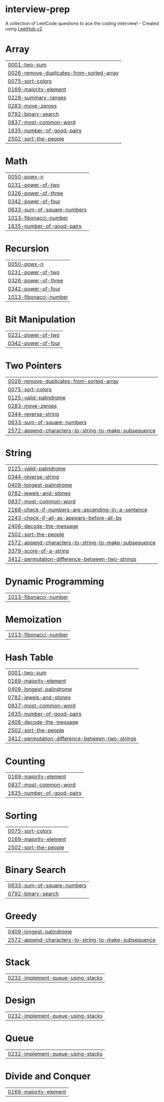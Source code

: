 # interview-prep
A collection of LeetCode questions to ace the coding interview! - Created using [LeetHub v2](https://github.com/arunbhardwaj/LeetHub-2.0)


# Array
|  |
| ------- |
| [0001-two-sum](https://github.com/aiman-mumtaz/interview-prep/tree/master/0001-two-sum) |
| [0026-remove-duplicates-from-sorted-array](https://github.com/aiman-mumtaz/interview-prep/tree/master/0026-remove-duplicates-from-sorted-array) |
| [0075-sort-colors](https://github.com/aiman-mumtaz/interview-prep/tree/master/0075-sort-colors) |
| [0169-majority-element](https://github.com/aiman-mumtaz/interview-prep/tree/master/0169-majority-element) |
| [0228-summary-ranges](https://github.com/aiman-mumtaz/interview-prep/tree/master/0228-summary-ranges) |
| [0283-move-zeroes](https://github.com/aiman-mumtaz/interview-prep/tree/master/0283-move-zeroes) |
| [0792-binary-search](https://github.com/aiman-mumtaz/interview-prep/tree/master/0792-binary-search) |
| [0837-most-common-word](https://github.com/aiman-mumtaz/interview-prep/tree/master/0837-most-common-word) |
| [1635-number-of-good-pairs](https://github.com/aiman-mumtaz/interview-prep/tree/master/1635-number-of-good-pairs) |
| [2502-sort-the-people](https://github.com/aiman-mumtaz/interview-prep/tree/master/2502-sort-the-people) |
# Math
|  |
| ------- |
| [0050-powx-n](https://github.com/aiman-mumtaz/interview-prep/tree/master/0050-powx-n) |
| [0231-power-of-two](https://github.com/aiman-mumtaz/interview-prep/tree/master/0231-power-of-two) |
| [0326-power-of-three](https://github.com/aiman-mumtaz/interview-prep/tree/master/0326-power-of-three) |
| [0342-power-of-four](https://github.com/aiman-mumtaz/interview-prep/tree/master/0342-power-of-four) |
| [0633-sum-of-square-numbers](https://github.com/aiman-mumtaz/interview-prep/tree/master/0633-sum-of-square-numbers) |
| [1013-fibonacci-number](https://github.com/aiman-mumtaz/interview-prep/tree/master/1013-fibonacci-number) |
| [1635-number-of-good-pairs](https://github.com/aiman-mumtaz/interview-prep/tree/master/1635-number-of-good-pairs) |
# Recursion
|  |
| ------- |
| [0050-powx-n](https://github.com/aiman-mumtaz/interview-prep/tree/master/0050-powx-n) |
| [0231-power-of-two](https://github.com/aiman-mumtaz/interview-prep/tree/master/0231-power-of-two) |
| [0326-power-of-three](https://github.com/aiman-mumtaz/interview-prep/tree/master/0326-power-of-three) |
| [0342-power-of-four](https://github.com/aiman-mumtaz/interview-prep/tree/master/0342-power-of-four) |
| [1013-fibonacci-number](https://github.com/aiman-mumtaz/interview-prep/tree/master/1013-fibonacci-number) |
# Bit Manipulation
|  |
| ------- |
| [0231-power-of-two](https://github.com/aiman-mumtaz/interview-prep/tree/master/0231-power-of-two) |
| [0342-power-of-four](https://github.com/aiman-mumtaz/interview-prep/tree/master/0342-power-of-four) |
# Two Pointers
|  |
| ------- |
| [0026-remove-duplicates-from-sorted-array](https://github.com/aiman-mumtaz/interview-prep/tree/master/0026-remove-duplicates-from-sorted-array) |
| [0075-sort-colors](https://github.com/aiman-mumtaz/interview-prep/tree/master/0075-sort-colors) |
| [0125-valid-palindrome](https://github.com/aiman-mumtaz/interview-prep/tree/master/0125-valid-palindrome) |
| [0283-move-zeroes](https://github.com/aiman-mumtaz/interview-prep/tree/master/0283-move-zeroes) |
| [0344-reverse-string](https://github.com/aiman-mumtaz/interview-prep/tree/master/0344-reverse-string) |
| [0633-sum-of-square-numbers](https://github.com/aiman-mumtaz/interview-prep/tree/master/0633-sum-of-square-numbers) |
| [2572-append-characters-to-string-to-make-subsequence](https://github.com/aiman-mumtaz/interview-prep/tree/master/2572-append-characters-to-string-to-make-subsequence) |
# String
|  |
| ------- |
| [0125-valid-palindrome](https://github.com/aiman-mumtaz/interview-prep/tree/master/0125-valid-palindrome) |
| [0344-reverse-string](https://github.com/aiman-mumtaz/interview-prep/tree/master/0344-reverse-string) |
| [0409-longest-palindrome](https://github.com/aiman-mumtaz/interview-prep/tree/master/0409-longest-palindrome) |
| [0782-jewels-and-stones](https://github.com/aiman-mumtaz/interview-prep/tree/master/0782-jewels-and-stones) |
| [0837-most-common-word](https://github.com/aiman-mumtaz/interview-prep/tree/master/0837-most-common-word) |
| [2168-check-if-numbers-are-ascending-in-a-sentence](https://github.com/aiman-mumtaz/interview-prep/tree/master/2168-check-if-numbers-are-ascending-in-a-sentence) |
| [2243-check-if-all-as-appears-before-all-bs](https://github.com/aiman-mumtaz/interview-prep/tree/master/2243-check-if-all-as-appears-before-all-bs) |
| [2406-decode-the-message](https://github.com/aiman-mumtaz/interview-prep/tree/master/2406-decode-the-message) |
| [2502-sort-the-people](https://github.com/aiman-mumtaz/interview-prep/tree/master/2502-sort-the-people) |
| [2572-append-characters-to-string-to-make-subsequence](https://github.com/aiman-mumtaz/interview-prep/tree/master/2572-append-characters-to-string-to-make-subsequence) |
| [3379-score-of-a-string](https://github.com/aiman-mumtaz/interview-prep/tree/master/3379-score-of-a-string) |
| [3412-permutation-difference-between-two-strings](https://github.com/aiman-mumtaz/interview-prep/tree/master/3412-permutation-difference-between-two-strings) |
# Dynamic Programming
|  |
| ------- |
| [1013-fibonacci-number](https://github.com/aiman-mumtaz/interview-prep/tree/master/1013-fibonacci-number) |
# Memoization
|  |
| ------- |
| [1013-fibonacci-number](https://github.com/aiman-mumtaz/interview-prep/tree/master/1013-fibonacci-number) |
# Hash Table
|  |
| ------- |
| [0001-two-sum](https://github.com/aiman-mumtaz/interview-prep/tree/master/0001-two-sum) |
| [0169-majority-element](https://github.com/aiman-mumtaz/interview-prep/tree/master/0169-majority-element) |
| [0409-longest-palindrome](https://github.com/aiman-mumtaz/interview-prep/tree/master/0409-longest-palindrome) |
| [0782-jewels-and-stones](https://github.com/aiman-mumtaz/interview-prep/tree/master/0782-jewels-and-stones) |
| [0837-most-common-word](https://github.com/aiman-mumtaz/interview-prep/tree/master/0837-most-common-word) |
| [1635-number-of-good-pairs](https://github.com/aiman-mumtaz/interview-prep/tree/master/1635-number-of-good-pairs) |
| [2406-decode-the-message](https://github.com/aiman-mumtaz/interview-prep/tree/master/2406-decode-the-message) |
| [2502-sort-the-people](https://github.com/aiman-mumtaz/interview-prep/tree/master/2502-sort-the-people) |
| [3412-permutation-difference-between-two-strings](https://github.com/aiman-mumtaz/interview-prep/tree/master/3412-permutation-difference-between-two-strings) |
# Counting
|  |
| ------- |
| [0169-majority-element](https://github.com/aiman-mumtaz/interview-prep/tree/master/0169-majority-element) |
| [0837-most-common-word](https://github.com/aiman-mumtaz/interview-prep/tree/master/0837-most-common-word) |
| [1635-number-of-good-pairs](https://github.com/aiman-mumtaz/interview-prep/tree/master/1635-number-of-good-pairs) |
# Sorting
|  |
| ------- |
| [0075-sort-colors](https://github.com/aiman-mumtaz/interview-prep/tree/master/0075-sort-colors) |
| [0169-majority-element](https://github.com/aiman-mumtaz/interview-prep/tree/master/0169-majority-element) |
| [2502-sort-the-people](https://github.com/aiman-mumtaz/interview-prep/tree/master/2502-sort-the-people) |
# Binary Search
|  |
| ------- |
| [0633-sum-of-square-numbers](https://github.com/aiman-mumtaz/interview-prep/tree/master/0633-sum-of-square-numbers) |
| [0792-binary-search](https://github.com/aiman-mumtaz/interview-prep/tree/master/0792-binary-search) |
# Greedy
|  |
| ------- |
| [0409-longest-palindrome](https://github.com/aiman-mumtaz/interview-prep/tree/master/0409-longest-palindrome) |
| [2572-append-characters-to-string-to-make-subsequence](https://github.com/aiman-mumtaz/interview-prep/tree/master/2572-append-characters-to-string-to-make-subsequence) |
# Stack
|  |
| ------- |
| [0232-implement-queue-using-stacks](https://github.com/aiman-mumtaz/interview-prep/tree/master/0232-implement-queue-using-stacks) |
# Design
|  |
| ------- |
| [0232-implement-queue-using-stacks](https://github.com/aiman-mumtaz/interview-prep/tree/master/0232-implement-queue-using-stacks) |
# Queue
|  |
| ------- |
| [0232-implement-queue-using-stacks](https://github.com/aiman-mumtaz/interview-prep/tree/master/0232-implement-queue-using-stacks) |
# Divide and Conquer
|  |
| ------- |
| [0169-majority-element](https://github.com/aiman-mumtaz/interview-prep/tree/master/0169-majority-element) |